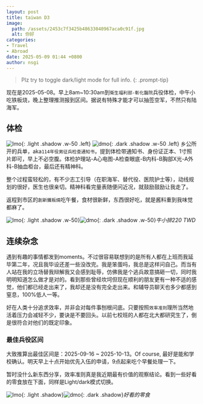 ```yaml
---
layout: post
title: taiwan D3
image:
  path: /assets/2453c7f3425b48633040967aca0c91f.jpg
  alt: 你好
categories:
- Travel
- Abroad
date: 2025-05-09 01:44 +0800
author: nsgi
---
```

> Plz try to toggle dark/light mode for full info.
{: .prompt-tip}


现在是2025-05-08。早上8am~10:30am到`衛生福利部-彰化醫院`兵役体检，中午小吃铁板烧，晚上整理推测报到区间。据说有特殊才能才可以抽签空军，不然只有陆海军。

## 体检
![lmo](/assets/273f6b4ca40d032c70ff13a6a27c47c.jpg){: .light .shadow .w-50 .left} ![dmo](/assets/311f23f39ad0cfdf70ad54961cd1d34.jpg){: .dark .shadow .w-50 .left} 
乡公所开的兵单，aka`114年役男征兵检查通知书`，提到体检带通知书、身份证正本、1寸照片即可，早上不必空腹。体检护理站-A心电图-A检查眼底-B内科-B胸部X光-A外科-B抽血柜台，最后还有精神科。

整个过程蛮轻松的，有不少志工引导（在职海军、替代役、医院护士等），动线规划的很好，医生也很亲切。精神科看完量表随便问近况，就鼓励鼓励让我走了。

返程到市区的`創新鐵板燒`吃午餐，食材很新鲜，东西很好吃，就是酱料重到我味觉都麻了。

![lmo](/assets/d5330750a74b267e42bc180fa757a1a.jpg){: .light .shadow .w-50}![dmo](/assets/533d9e5bcf20a08719c106e419783ca.jpg){: .dark .shadow .w-50}_牛小排220 TWD_

## 连续杂念
遇到有趣的事情都发到moments。不过很容易联想到的是所有人都在上班而我延毕第二年，况且我毕设还差一些没改完。我是笨蛋吗，我总是这样问自己。而当有人站在我的立场替我辩解我又会感到耻辱，仿佛我是个逃兵故意搞砸一切，同时我明明知道怎么做才是对的。看到那些曾经坎坷但现在顺利的朋友更有一种不适的感觉，他们都已经走出来了，我却还是没有完全走出来。和辅导员聊天也多少都感到窒息，100%低人一等。

好在人类十分追求效率，并非会对每件事刨根问底。只要按照`效率准则`理所当然地活着压力会减轻不少，要诀是不要回头。以前七校班的人都在北大都研究生了，倒是很符合对他们的既定印象。

### 最佳兵役区间
大致推算出最佳区间是：2025-09-16 ~ 2025-10-13。Of course, 最好是能和学校确认。明天早上十点开始优先入伍的申请，9点起来吃个早餐处理一下。

暂时没什么新东西分享，效率准则真是我近期最有价值的观察结论。看到一些好看的零食放在下面，同样是Light/dark模式切换。

![lmo](/assets/99e787c3104fa5c1396bfd215e36204.jpg){: .light .shadow}![dmo](/assets/4c8923bed55647d0aabb7ac8150ea17.jpg){: .dark .shadow}_好看的零食_

